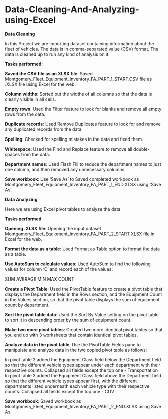 # Data-Cleaning-And-Analyzing-using-Excel

**Data Cleaning**

In this Project we are importing dataset containing information about the fleet of vehicles. The data is in comma-separated value (CSV) format. The data is cleaned up to run any kind of analysis on it.


**Tasks performed:**

**Saved the CSV file as an XLSX file**: Saved Montgomery_Fleet_Equipment_Inventory_FA_PART_1_START.CSV file as .XLSX file using Excel for the web.

**Column widths**: Sorted out the widths of all columns so that the data is clearly visible in all cells.

**Empty rows**: Used the Filter feature to look for blanks and remove all empty rows from the data.

**Duplicate records**: Used Remove Duplicates feature to look for and remove any duplicated records from the data.

**Spelling**: Checked for spelling mistakes in the data and fixed them.

**Whitespace**: Used the Find and Replace feature to remove all double-spaces from the data.

**Department names**: Used Flash Fill to reduce the department names to just one column, and then removed any unnecessary columns.

**Save workbook**: Use ‘Save As’ to Saved completed workbook as Montgomery_Fleet_Equipment_Inventory_FA_PART_1_END.XLSX using 'Save As'.








**Data Analyzing**

Here we are using Excel pivot tables to analyze the data. 

**Tasks performed**

**Opening .XLSX file**: Opening the input dataset Montgomery_Fleet_Equipment_Inventory_FA_PART_2_START.XLSX file in Excel for the web.

**Format the data as a table**: Used Format as Table option to format the data as a table.

**Use AutoSum to calculate values**: Used AutoSum to find the following values for column ‘C’ and record each of the values:

SUM
AVERAGE
MIN
MAX
COUNT

**Create a Pivot Table**: Used the PivotTable feature to create a pivot table that displays the Department field in the Rows section, and the Equipment Count in the Values section, so that the pivot table displays the sum of equipment count by department.

**Sort the pivot table data**: Used the Sort By Value setting on the pivot table to sort it in descending order by the sum of equipment count.

**Make two more pivot tables**: Created two more identical pivot tables so that you end up with 3 worksheets that contain identical pivot tables.

**Analyze data in the pivot table**: Use the PivotTable Fields pane to manipulate and analyze data in the two copied pivot table as follows:

In pivot table 2 added the Equipment Class field below the Department field so that the different vehicle types appear under each department with their respective counts.
Collapsed all fields except the top one - Transportation
In pivot table 3 added the Equipment Class field above the Department field so that the different vehicle types appear first, with the different departments listed underneath each vehicle type with their respective counts.
Collapsed all fields except the top one - CUV

**Save workbook**: Saved workbook as Montgomery_Fleet_Equipment_Inventory_FA_PART_2_END.XLSX using Save As.

